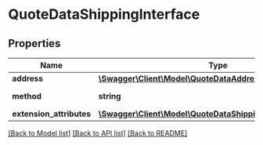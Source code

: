 # QuoteDataShippingInterface

## Properties
Name | Type | Description | Notes
------------ | ------------- | ------------- | -------------
**address** | [**\Swagger\Client\Model\QuoteDataAddressInterface**](QuoteDataAddressInterface.md) |  | 
**method** | **string** | Shipping method | 
**extension_attributes** | [**\Swagger\Client\Model\QuoteDataShippingExtensionInterface**](QuoteDataShippingExtensionInterface.md) |  | [optional] 

[[Back to Model list]](../README.md#documentation-for-models) [[Back to API list]](../README.md#documentation-for-api-endpoints) [[Back to README]](../README.md)


